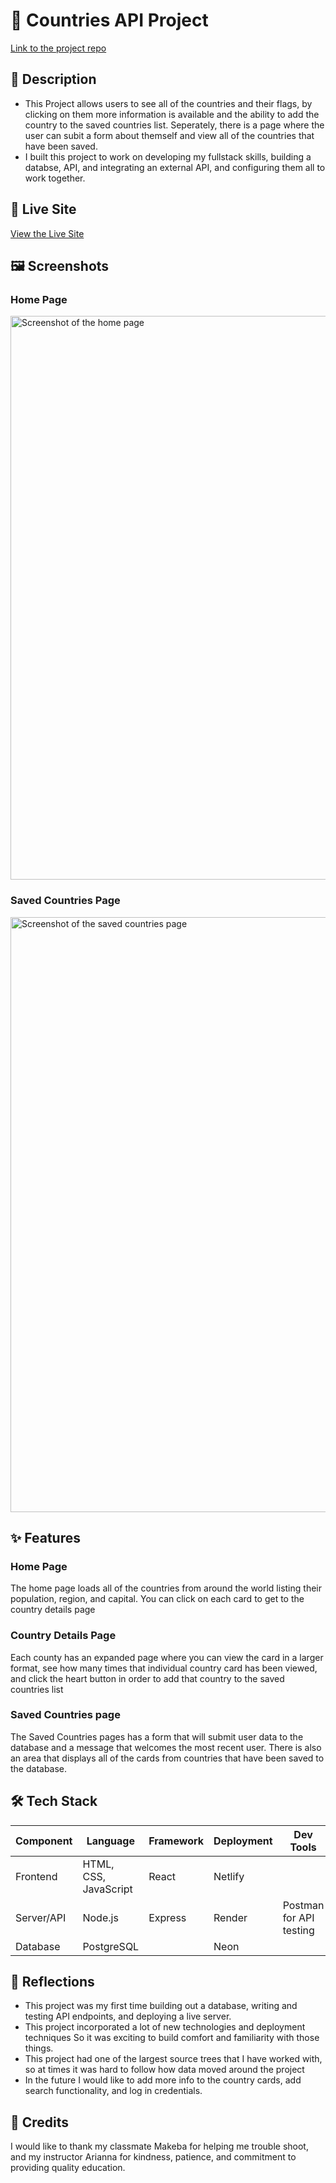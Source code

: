 # 📝 Countries API Project

[Link to the project repo](https://github.com/broscoe/countries-api-project-may-2025/tree/main)

## 📌 Description

- This Project allows users to see all of the countries and their flags, by clicking on them more information is available and the ability to add the country to the saved countries list. Seperately, there is a page where the user can subit a form about themself and view all of the countries that have been saved.
- I built this project to work on developing my fullstack skills, building a databse, API, and integrating an external API, and configuring them all to work together.

## 🚀 Live Site

[View the Live Site](https://countries-version-5-2025.netlify.app/)

## 🖼️ Screenshots

### Home Page
<img width="1275" height="902" alt="Screenshot of the home page" src="https://github.com/user-attachments/assets/b69e8018-56d3-4163-84a8-585ff2400be4" />

### Saved Countries Page
<img width="1346" height="952" alt="Screenshot of the saved countries page" src="https://github.com/user-attachments/assets/fdb173e7-779c-47cf-be05-ea93d2bba4a7" />

## ✨ Features

### Home Page
The home page loads all of the countries from around the world listing their population, region, and capital. You can click on each card to get to the country details page
### Country Details Page
Each county has an expanded page where you can view the card in a larger format, see how many times that individual country card has been viewed, and click the heart button in order to add that country to the saved countries list

### Saved Countries page
The Saved Countries pages has a form that will submit user data to the database and a message that welcomes the most recent user. There is also an area that displays all of the cards from countries that have been saved to the database.

## 🛠️ Tech Stack
| Component  | Language              | Framework | Deployment | Dev Tools               |
| ---------- | --------------------- | --------- | ---------- | ----------------------- |
| Frontend   | HTML, CSS, JavaScript | React     | Netlify    |                         |
| Server/API | Node.js               | Express   | Render     | Postman for API testing |
| Database   | PostgreSQL            |           | Neon       |                         |
## 💭 Reflections

- This project was my first time building out a database, writing and testing API endpoints, and deploying a live server.
- This project incorporated a lot of new technologies and deployment techniques So it was exciting to build comfort and familiarity with those things.
- This project had one of the largest source trees that I have worked with, so at times it was hard to follow how data moved around the project
- In the future I would like to add more info to the country cards, add search functionality, and log in credentials.

## 🙌 Credits

I would like to thank my classmate Makeba for helping me trouble shoot, and my instructor Arianna for kindness, patience, and commitment to providing quality education.
